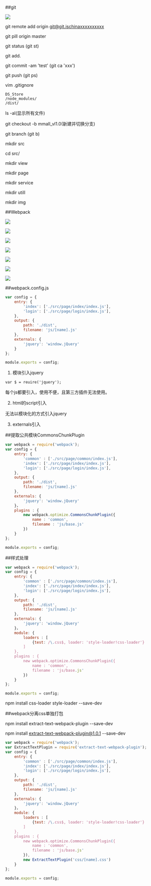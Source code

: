 ##git

![](/assets/360截图20171027143848837.jpg)

git remote add origin git@git.ischinaxxxxxxxxxx

git pill origin master

git status    (git st)

git add.

git commit -am 'test'    (git ca 'xxx')

git push    (git ps)

vim .gitignore

```
DS_Store 
/node_modules/
/dist/
```

ls -al(显示所有文件)


git checkout -b mmall_vl1.0(新建并切换分支)

git branch    (git b)

mkdir src

cd src/

mkdir view

mkdir page

mkdir service

mkdir utill

mkdir img



##Webpack

![](/assets/360截图20171027150242812.jpg)

![](/assets/360截图20171027151123346.jpg)

![](/assets/360截图20171027151357000.jpg)

![](/assets/360截图20171027151722319.jpg)

![](/assets/360截图20171027152202567.jpg)

![](/assets/360截图20171027154107611.jpg)

![](/assets/360截图20171027154209108.jpg)



##webpack.config.js

```js
var config = {
    entry: {
        'index': ['./src/page/index/index.js'],
        'login': ['./src/page/login/index.js'],
    },
    output: {
        path: './dist',
        filename: 'js/[name].js'
    },
    externals: {
        'jquery': 'window.jQuery'
    }
};

module.exports = config;
```

1. 模块引入jquery

`var $ = reuire('jquery');`

每个js都要引入，使用不便，且第三方插件无法使用。

2. html的script引入

无法以模块化的方式引入jquery

3. externals引入





##提取公共模块CommonsChunkPlugin

```js
var webpack = require('webpack');
var config = {
    entry: {
        'common' : ['./src/page/common/index.js'],
        'index': ['./src/page/index/index.js'],
        'login': ['./src/page/login/index.js'],
    },
    output: {
        path: './dist',
        filename: 'js/[name].js'
    },
    externals: {
        'jquery': 'window.jQuery'
    }，
    plugins : {
        new webpack.optimize.CommonsChunkPlugin({
            name : 'common',
            filename : 'js/base.js'
        })
    }
};

module.exports = config;
```



##样式处理

```js
var webpack = require('webpack');
var config = {
    entry: {
        'common' : ['./src/page/common/index.js'],
        'index': ['./src/page/index/index.js'],
        'login': ['./src/page/login/index.js'],
    },
    output: {
        path: './dist',
        filename: 'js/[name].js'
    },
    externals: {
        'jquery': 'window.jQuery'
    }，
    module: {
        loaders : [
            {test: /\.css$, loader: 'style-loader!css-loader'}
        ]
    },
    plugins : {
        new webpack.optimize.CommonsChunkPlugin({
            name : 'common',
            filename : 'js/base.js'
        })
    }
};

module.exports = config;
```

npm install css-loader style-loader --save-dev





##webpack分离css单独打包

npm install extract-text-webpack-plugin --save-dev

npm install extract-text-webpack-plugin@1.0.1 --save-dev


```js
var webpack = require('webpack');
var ExtractTextPlugin = require('extract-text-webpack-plugin');
var config = {
    entry: {
        'common' : ['./src/page/common/index.js'],
        'index': ['./src/page/index/index.js'],
        'login': ['./src/page/login/index.js'],
    },
    output: {
        path: './dist',
        filename: 'js/[name].js'
    },
    externals: {
        'jquery': 'window.jQuery'
    }，
    module: {
        loaders : [
            {test: /\.css$, loader: 'style-loader!css-loader'}
        ]
    },
    plugins : {
        new webpack.optimize.CommonsChunkPlugin({
            name : 'common',
            filename : 'js/base.js'
        }),
        new ExtractTextPlugin('css/[name].css')
    }
};

module.exports = config;
```















































































